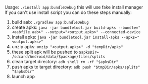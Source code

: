 Usage:
`./install app:bundleDebug`
this will use fake install manager\
If you can't use install script you can do these steps manually:
1. build aab: `./gradlew app:bundleDebug`
1. create apks: `java -jar bundletool.jar build-apks --bundle="<aabfile.aab>" --output="<output.apks>" --connected-device`
1. install apks: `java -jar bundletool.jar install-apks --apks="<output.apks>"`
1. unzip apks: `unzip "<output.apks>" -d "tempDir/apks"`
1. these split apk will be pushed to `$apksDir= /sdcard/Android/data/$package/files/splits`
1. clean target directory: `adb shell rm -rf "$apksDir"`
1. push apks to target directory: `adb push "$tmpDir/apks/splits" "$apksDir"`
1. launch app
